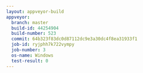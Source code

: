 ```yaml
---
layout: appveyor-build
appveyor:
  branch: master
  build-id: 44254904
  build-number: 523
  commit: 64b323f83dc0d87112dc9e3a30dc4f8ea31933f1
  job-id: ryjphh7k722vympy
  job-number: 3
  os-name: Windows
  test-result: 0
---
```

